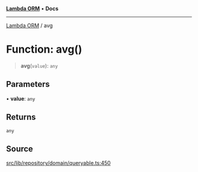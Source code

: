 [**Lambda ORM**](../README.md) • **Docs**

***

[Lambda ORM](../README.md) / avg

# Function: avg()

> **avg**(`value`): `any`

## Parameters

• **value**: `any`

## Returns

`any`

## Source

[src/lib/repository/domain/queryable.ts:450](https://github.com/lambda-orm/lambdaorm-base/blob/2b4bbf4c1401295bf2ed95d8b326e6cfc5d3f301/src/lib/repository/domain/queryable.ts#L450)
